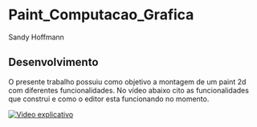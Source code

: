 # Paint_Computacao_Grafica
Sandy Hoffmann

## Desenvolvimento

O presente trabalho possuiu como objetivo a montagem de um paint 2d com diferentes funcionalidades.
No vídeo abaixo cito as funcionalidades que construi e como o editor esta funcionando no momento.

[![Video explicativo](https://img.youtube.com/vi/V4r4lAQ91Vw/maxresdefault.jpg)](https://youtu.be/V4r4lAQ91Vw)
